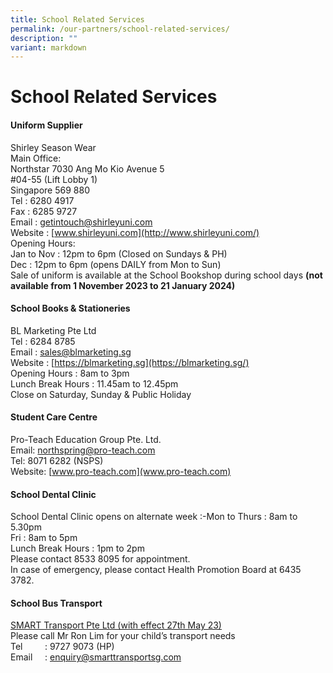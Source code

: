 ```yaml
---
title: School Related Services
permalink: /our-partners/school-related-services/
description: ""
variant: markdown
---
```

School Related Services
=======================

#### Uniform Supplier
Shirley Season Wear<br>
Main Office:<br>
Northstar 7030 Ang Mo Kio Avenue 5<br>
#04-55 (Lift Lobby 1)<br>
Singapore 569 880<br>
Tel : 6280 4917<br>
Fax : 6285 9727<br>
Email :&nbsp;[getintouch@shirleyuni.com](mailto:getintouch@shirleyuni.com)<br>
Website :&nbsp;[www.shirleyuni.com](http://www.shirleyuni.com/)<br>
Opening Hours:<br>
Jan to Nov : 12pm to 6pm (Closed on Sundays &amp; PH)<br>
Dec : 12pm to 6pm (opens DAILY from Mon to Sun)<br>
Sale of uniform is available at the School Bookshop during school days&nbsp;**(not available from  **1 November 2023 to 21 January 2024**)**

#### School Books &amp; Stationeries
BL Marketing Pte Ltd<br>
Tel : 6284 8785<br>
Email :&nbsp;[sales@blmarketing.sg](mailto:sales@blmarketing.sg)<br>
Website :&nbsp;[https://blmarketing.sg](https://blmarketing.sg/)<br>
Opening Hours : 8am to 3pm<br>
Lunch Break Hours : 11.45am to 12.45pm<br>
Close on Saturday, Sunday &amp; Public Holiday

#### Student Care Centre
Pro-Teach Education Group Pte. Ltd.<br>
Email:&nbsp;[northspring@pro-teach.com](mailto:northspring@pro-teach.com)<br>
Tel: 8071 6282 (NSPS)<br>
Website: [www.pro-teach.com](www.pro-teach.com)

#### School Dental Clinic
School Dental Clinic opens on alternate week :-Mon to Thurs : 8am to 5.30pm<br>
Fri : 8am to 5pm<br>
Lunch Break Hours : 1pm to 2pm<br>
Please contact 8533 8095 for appointment.<br>
In case of emergency, please contact Health Promotion Board at 6435 3782.

#### School Bus Transport

     
<u>SMART Transport Pte Ltd (with effect 27th May 23)</u><br>
Please call Mr Ron Lim for your child’s transport needs<br>
Tel &nbsp;&nbsp;&nbsp;&nbsp;&nbsp;&nbsp;&nbsp; : 9727 9073 (HP)<br>
Email &nbsp;&nbsp;&nbsp; : [enquiry@smarttransportsg.com](mailto:enquiry@smarttransportsg.com)